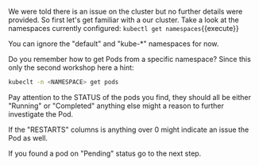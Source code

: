 We were told there is an issue on the cluster but no further details were provided. So first let's get familiar with a our cluster. Take a look at the namespaces currently configured:
`kubectl get namespaces`{{execute}}

You can ignore the "default" and "kube-*" namespaces for now.

Do you remember how to get Pods from a specific namespace? Since this only the second workshop here a hint:
```bash
kubeclt -n <NAMESPACE> get pods
```

Pay attention to the STATUS of the pods you find, they should all be either "Running" or "Completed" anything else might a reason to further investigate the Pod.

If the "RESTARTS" columns is anything over 0 might indicate an issue the Pod as well.

If you found a pod on "Pending" status go to the next step.